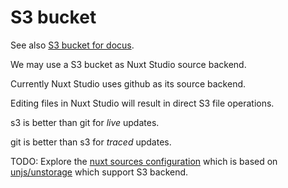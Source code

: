 # S3 bucket

See also [S3 bucket for docus](/docus/s3).

We may use a S3 bucket as Nuxt Studio source backend.

Currently Nuxt Studio uses github as its source backend.

Editing files in Nuxt Studio will result in direct S3 file operations.

s3 is better than git for *live*  updates.

git is better than s3 for *traced*  updates.



TODO: Explore
the [nuxt sources configuration](https://content.nuxt.com/get-started/configuration#sources)
which is based on [unjs/unstorage](https://github.com/unjs/unstorage)
which support S3 backend.